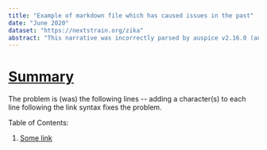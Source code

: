 ```yaml
---
title: "Example of markdown file which has caused issues in the past"
date: "June 2020"
dataset: "https://nextstrain.org/zika"
abstract: "This narrative was incorrectly parsed by auspice v2.16.0 (and earlier) such that it doesn't even render."
---
```


# [Summary](https://nextstrain.org/zika)

The problem is (was) the following lines -- adding a character(s) to each line following the link syntax fixes the problem.

Table of Contents:  
1. [Some link](https://nextstrain.org)
